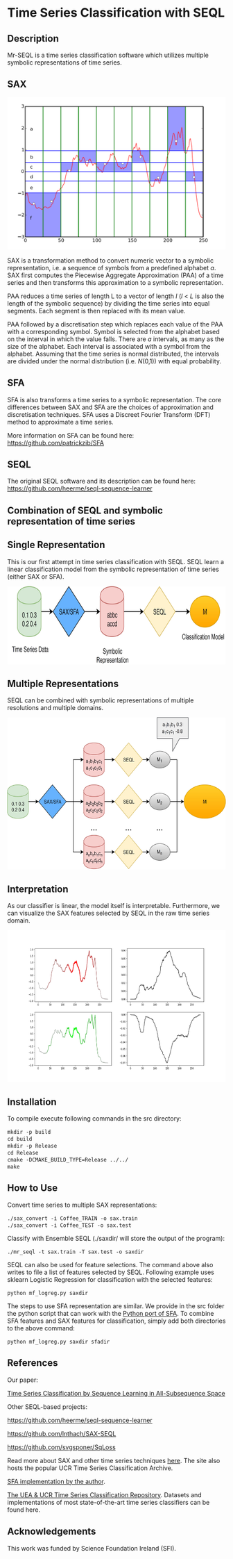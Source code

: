 # Time Series Classification with SEQL

## Description

Mr-SEQL is a time series classification software which utilizes multiple symbolic representations of time series.



## SAX

<p align="center">
<img src="figs/sax_demo.png" width="680" height="350" />
</p>

SAX is a transformation method to convert numeric vector to a symbolic representation, i.e. a sequence of symbols from a predefined alphabet *a*. SAX first computes the Piecewise Aggregate Approximation (PAA) of a time series and then transforms this approximation to a symbolic representation.

PAA reduces a time series of length L to a vector of length *l* (*l* < *L* is also the length of the symbolic sequence) by dividing the time series into equal segments. Each segment is then replaced with its mean value.

PAA followed by a discretisation step which replaces each value of the PAA with a corresponding symbol. Symbol is selected from the alphabet based on the interval in which the value falls. There are *a* intervals, as many as the size of the alphabet. Each interval is associated with a symbol from the alphabet. Assuming that the time series is normal distributed, the intervals are divided under the normal distribution (i.e. *N*(0,1)) with equal probability.

## SFA

SFA is also transforms a time series to a symbolic representation. The core differences between SAX and SFA are the choices of approximation and discretisation techniques. SFA uses a Discreet Fourier Transform (DFT) method to approximate a time series.

More information on SFA can be found here: https://github.com/patrickzib/SFA


## SEQL

The original SEQL software and its description can be found here: https://github.com/heerme/seql-sequence-learner

## Combination of SEQL and symbolic representation of time series

## Single Representation

This is our first attempt in time series classification with SEQL. SEQL learn a linear classification model from the symbolic representation of time series (either SAX or SFA).

<p align="center">
<img src="figs/sgseql.jpg" width="800" height="180" />
</p>

## Multiple Representations

SEQL can be combined with symbolic representations of multiple resolutions and multiple domains.

<p align="center">
<img src="figs/mrseql.jpg" width="700" height="350" />
</p>

## Interpretation

As our classifier is linear, the model itself is interpretable. Furthermore, we can visualize the SAX features selected by SEQL in the raw time series domain.

<p align="center">
<img src="figs/coffee_interpret.png" width="700" height="350" />
</p>

## Installation

To compile execute following commands in the src directory:

```
mkdir -p build
cd build
mkdir -p Release
cd Release
cmake -DCMAKE_BUILD_TYPE=Release ../../
make
```


## How to Use


Convert time series to multiple SAX representations:

```
./sax_convert -i Coffee_TRAIN -o sax.train
./sax_convert -i Coffee_TEST -o sax.test
```

Classify with Ensemble SEQL (./saxdir/ will store the output of the program):

```
./mr_seql -t sax.train -T sax.test -o saxdir
```

SEQL can also be used for feature selections. The command above also writes to file a list of features selected by SEQL. Following example uses sklearn Logistic Regression for classification with the selected features:

```
python mf_logreg.py saxdir
```
The steps to use SFA representation are similar. We provide in the src folder the python script that can work with the [Python port of SFA](https://github.com/sharford5/SFA_Python). To combine SFA features and SAX features for classification, simply add both directories to the above command:

```
python mf_logreg.py saxdir sfadir
```

## References

Our paper:

[Time Series Classification by Sequence Learning in All-Subsequence Space](https://ieeexplore.ieee.org/document/7930038/)

Other SEQL-based projects:

https://github.com/heerme/seql-sequence-learner

https://github.com/lnthach/SAX-SEQL

https://github.com/svgsponer/SqLoss

Read more about SAX and other time series techniques [here](http://www.cs.ucr.edu/~eamonn/). The site also hosts the popular UCR Time Series Classification Archive.

[SFA implementation by the author](https://github.com/patrickzib/SFA).

[The UEA & UCR Time Series Classification Repository](http://timeseriesclassification.com). Datasets and implementations of most state-of-the-art time series classifiers can be found here.

## Acknowledgements

This work was funded by Science Foundation Ireland (SFI).
